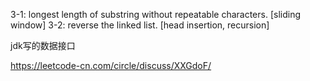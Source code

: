3-1: longest length of substring without repeatable characters.  [sliding window]
3-2: reverse the linked list. [head insertion, recursion]






jdk写的数据接口








https://leetcode-cn.com/circle/discuss/XXGdoF/